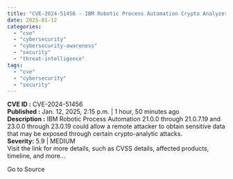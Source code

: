 ```yaml
---
title: "CVE-2024-51456 - IBM Robotic Process Automation Crypto Analyzer Exfiltration"
date: 2025-01-12
categories: 
  - "cve"
  - "cybersecurity"
  - "cybersecurity-awareness"
  - "security"
  - "threat-intelligence"
tags: 
  - "cve"
  - "cybersecurity"
  - "security"
---
```


**CVE ID :** CVE-2024-51456  
**Published :** Jan. 12, 2025, 2:15 p.m. | 1 hour, 50 minutes ago  
**Description :** IBM Robotic Process Automation 21.0.0 through 21.0.7.19 and 23.0.0 through 23.0.19 could allow a remote attacker to obtain sensitive data that may be exposed through certain crypto-analytic attacks.  
**Severity:** 5.9 | MEDIUM  
Visit the link for more details, such as CVSS details, affected products, timeline, and more...

Go to Source
